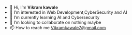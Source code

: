 - 👋 Hi, I’m **Vikram kawale**
- 👀 I’m interested in Web Development,CyberSecurity and AI
- 🌱 I’m currently learning AI and Cybersecurity
- 💞️ I’m looking to collaborate on nothing maybe
- 📫 How to reach me Vikramkawale7@gmail.com

<!---
Vikramkawale7/Vikramkawale7 is a ✨ special ✨ repository because its `README.md` (this file) appears on your GitHub profile.
You can click the Preview link to take a look at your changes.
--->
